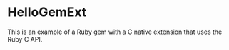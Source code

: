 # HelloGemExt

This is an example of a Ruby gem with a C native extension that uses the Ruby C API.
